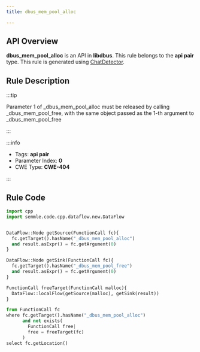 ```yaml
---
title: dbus_mem_pool_alloc

---
```



## API Overview
**dbus_mem_pool_alloc** is an API in **libdbus**. This rule belongs to the **api pair** type. This rule is generated using [ChatDetector](../../tools/ChatDetector).
## Rule Description

:::tip

Parameter 1 of _dbus_mem_pool_alloc must be released by calling _dbus_mem_pool_free, with the same object passed as the 1-th argument to _dbus_mem_pool_free

:::

:::info

- Tags: **api pair**
- Parameter Index: **0**
- CWE Type: **CWE-404**

:::

## Rule Code
```python
import cpp
import semmle.code.cpp.dataflow.new.DataFlow


DataFlow::Node getSource(FunctionCall fc){
  fc.getTarget().hasName("_dbus_mem_pool_alloc")
  and result.asExpr() = fc.getArgument(0)
}

DataFlow::Node getSink(FunctionCall fc){
  fc.getTarget().hasName("_dbus_mem_pool_free")
  and result.asExpr() = fc.getArgument(0)
}

FunctionCall freeTarget(FunctionCall malloc){
  DataFlow::localFlow(getSource(malloc), getSink(result))
}

from FunctionCall fc
where fc.getTarget().hasName("_dbus_mem_pool_alloc")
      and not exists(
        FunctionCall free| 
        free = freeTarget(fc)
      )
select fc.getLocation()
```